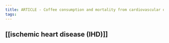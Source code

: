 ```yaml
---
title: ARTICLE - Coffee consumption and mortality from cardiovascular diseases and total mortality
tags:
---
```


## [[ischemic heart disease (IHD)]]
